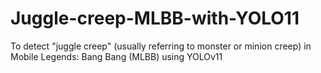 # Juggle-creep-MLBB-with-YOLO11
To detect "juggle creep" (usually referring to monster or minion creep) in Mobile Legends: Bang Bang (MLBB) using YOLOv11
